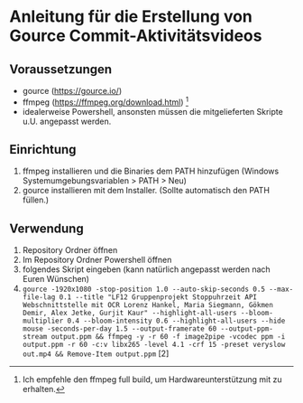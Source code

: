 # Anleitung für die Erstellung von Gource Commit-Aktivitätsvideos

## Voraussetzungen

- gource (https://gource.io/)
- ffmpeg (https://ffmpeg.org/download.html) [^1]
- idealerweise Powershell, ansonsten müssen die mitgelieferten Skripte u.U. angepasst werden.

## Einrichtung

1. ffmpeg installieren und die Binaries dem PATH hinzufügen (Windows Systemumgebungsvariablen > PATH > Neu)
2. gource installieren mit dem Installer. (Sollte automatisch den PATH füllen.)

## Verwendung

1. Repository Ordner öffnen
2. Im Repository Ordner Powershell öffnen
3. folgendes Skript eingeben (kann natürlich angepasst werden nach Euren Wünschen)
4. ```gource -1920x1080 -stop-position 1.0 --auto-skip-seconds 0.5 --max-file-lag 0.1 --title "LF12 Gruppenprojekt Stoppuhrzeit API Webschnittstelle mit OCR Lorenz Hankel, Maria Siegmann, Gökmen Demir, Alex Jetke, Gurjit Kaur" --highlight-all-users --bloom-multiplier 0.4 --bloom-intensity 0.6 --highlight-all-users --hide mouse -seconds-per-day 1.5 --output-framerate 60 --output-ppm-stream output.ppm && ffmpeg -y -r 60 -f image2pipe -vcodec ppm -i output.ppm -r 60 -c:v libx265 -level 4.1 -crf 15 -preset veryslow out.mp4 && Remove-Item output.ppm```  [2]

[^1]: Ich empfehle den ffmpeg full build, um Hardwareunterstützung mit zu erhalten.

[^2]: Achtung, in dem Prozess wird eine relativ große `output.ppm` Datei erstellt und am Ende wieder gelöscht. Diese kann aufwärts von 9 GB gross werden.